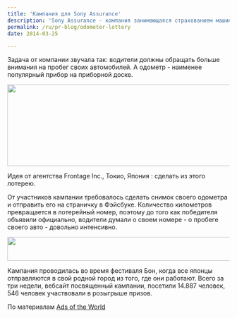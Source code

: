 ```yaml
---
title: 'Кампания для Sony Assurance'
description: 'Sony Assurance - компания занимающаяся страхованием машин в Японии. Их кредо в том, что сумма страховки машины зависит в основном от пробега автомобиля. Задача от компании звучала так: водители должны обращать больше внимания на пробег своих автомобилей. А одометр - наименее популярный прибор на приборной доске.'
permalink: /ru/pr-blog/odometer-lottery
date: 2014-03-25

---
```


Задача от компании звучала так: водители должны обращать больше внимания на пробег своих автомобилей. А одометр - наименее популярный прибор на приборной доске.

<img src="{{ site.assets }}/upload/odometer1.jpg" alt="" class="post__img" width="580" height="185">

Идея от агентства Frontage Inc., Токио, Япония : сделать из этого лотерею.

От участников кампании требовалось сделать снимок своего одометра и отправить его на страничку в Фэйсбуке. Количество километров превращается в лотерейный номер, поэтому до того как победителя объявили официально, водители думали о своем номере - о пробеге своего авто - довольно интенсивно.

<img src="{{ site.assets }}/upload/odo2.jpg" alt="" class="post__img" width="580" height="54">

Кампания проводилась во время фестиваля Бон, когда все японцы отправляются в свой родной город из того, где они работают. Всего за три недели, вебсайт посвященный кампании, посетили 14.887 человек, 546 человек участвовали в розыгрыше призов.

По материалам <a href="https://adsoftheworld.com/media/ambient/sony_assurance_odometer_lottery?size=original">Ads of the World</a>

